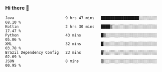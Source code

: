 ### Hi there 👋

<!--START_SECTION:waka-->

```text
Java                       9 hrs 47 mins   █████████████████░░░░░░░░   68.10 %
Kotlin                     2 hrs 30 mins   ████▒░░░░░░░░░░░░░░░░░░░░   17.47 %
Python                     43 mins         █▒░░░░░░░░░░░░░░░░░░░░░░░   05.06 %
XML                        32 mins         █░░░░░░░░░░░░░░░░░░░░░░░░   03.78 %
Brazil Dependency Config   23 mins         ▓░░░░░░░░░░░░░░░░░░░░░░░░   02.69 %
JSON                       8 mins          ▒░░░░░░░░░░░░░░░░░░░░░░░░   00.95 %
```

<!--END_SECTION:waka-->

<!--
**jerry-shao/jerry-shao** is a ✨ _special_ ✨ repository because its `README.md` (this file) appears on your GitHub profile.

Here are some ideas to get you started:

- 🔭 I’m currently working on ...
- 🌱 I’m currently learning ...
- 👯 I’m looking to collaborate on ...
- 🤔 I’m looking for help with ...
- 💬 Ask me about ...
- 📫 How to reach me: ...
- 😄 Pronouns: ...
- ⚡ Fun fact: ...
-->
